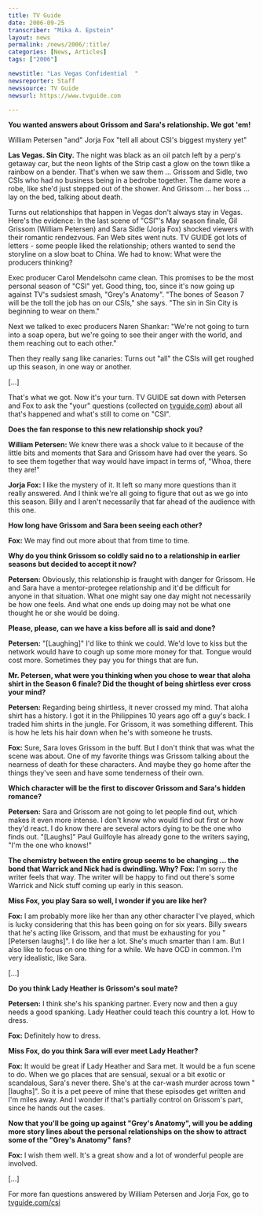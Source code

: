 ```yaml
---
title: TV Guide
date: 2006-09-25
transcriber: "Mika A. Epstein"
layout: news
permalink: /news/2006/:title/
categories: [News, Articles]
tags: ["2006"]

newstitle: "Las Vegas Confidential  "
newsreporter: Staff
newssource: TV Guide
newsurl: https://www.tvguide.com

---
```


**You wanted answers about Grissom and Sara's relationship. We got 'em!**

William Petersen "and" Jorja Fox "tell all about CSI's biggest mystery yet"

**Las Vegas. Sin City.** The night was black as an oil patch left by a perp's getaway car, but the neon lights of the Strip cast a glow on the town tlike a rainbow on a bender. That's when we saw them ... Grissom and Sidle, two CSIs who had no business being in a bedrobe together. The dame wore a robe, like she'd just stepped out of the shower. And Grissom ... her boss ... lay on the bed, talking about death.

Turns out relationships that happen in Vegas don't always stay in Vegas. Here's the evidence: In the last scene of "CSI"'s May season finale, Gil Grissom (William Petersen) and Sara Sidle (Jorja Fox) shocked viewers with their romantic rendezvous. Fan Web sites went nuts. TV GUIDE got lots of letters - some people liked the relationship; others wanted to send the storyline on a slow boat to China. We had to know: What were the producers thinking?

Exec producer Carol Mendelsohn came clean. This promises to be the most personal season of "CSI" yet. Good thing, too, since it's now going up against TV's sudsiest smash, "Grey's Anatomy". "The bones of Season 7 will be the toll the job has on our CSIs," she says. "The sin in Sin City is beginning to wear on them."

Next we talked to exec producers Naren Shankar: "We're not going to turn into a soap opera, but we're going to see their anger with the world, and them reaching out to each other."

Then they really sang like canaries: Turns out "all" the CSIs will get roughed up this season, in one way or another.

[...]

That's what we got. Now it's your turn. TV GUIDE sat down with Petersen and Fox to ask the "your" questions (collected on [tvguide.com](https://www.tvguide.com)) about all that's happened and what's still to come on "CSI".

**Does the fan response to this new relationship shock you?**

**William Petersen:** We knew there was a shock value to it because of the little bits and moments that Sara and Grissom have had over the years. So to see them together that way would have impact in terms of, "Whoa, there they are!"

**Jorja Fox:** I like the mystery of it. It left so many more questions than it really answered. And I think we're all going to figure that out as we go into this season. Billy and I aren't necessarily that far ahead of the audience with this one.

**How long have Grissom and Sara been seeing each other?**

**Fox:** We may find out more about that from time to time.

**Why do you think Grissom so coldly said no to a relationship in earlier seasons but decided to accept it now?**

**Petersen:** Obviously, this relationship is fraught with danger for Grissom. He and Sara have a mentor-protegee relationship and it'd be difficult for anyone in that situation. What one might say one day might not necessarily be how one feels. And what one ends up doing may not be what one thought he or she would be doing.

**Please, please, can we have a kiss before all is said and done?**

**Petersen:** "[Laughing]" I'd like to think we could. We'd love to kiss but the network would have to cough up some more money for that. Tongue would cost more. Sometimes they pay you for things that are fun.

**Mr. Petersen, what were you thinking when you chose to wear that aloha shirt in the Season 6 finale? Did the thought of being shirtless ever cross your mind?**

**Petersen:** Regarding being shirtless, it never crossed my mind. That aloha shirt has a history. I got it in the Philippines 10 years ago off a guy's back. I traded him shirts in the jungle. For Grissom, it was something different. This is how he lets his hair down when he's with someone he trusts.

**Fox:** Sure, Sara loves Grissom in the buff. But I don't think that was what the scene was about. One of my favorite things was Grissom talking about the nearness of death for these characters. And maybe they go home after the things they've seen and have some tenderness of their own.

**Which character will be the first to discover Grissom and Sara's hidden romance?**

**Petersen:** Sara and Grissom are not going to let people find out, which makes it even more intense. I don't know who would find out first or how they'd react. I do know there are several actors dying to be the one who finds out. "[Laughs]" Paul Guilfoyle has already gone to the writers saying, "I'm the one who knows!"

**The chemistry between the entire group seems to be changing ... the bond that Warrick and Nick had is dwindling. Why?**
**Fox:** I'm sorry the writer feels that way. The writer will be happy to find out there's some Warrick and Nick stuff coming up early in this season.

**Miss Fox, you play Sara so well, I wonder if you are like her?**

**Fox:** I am probably more like her than any other character I've played, which is lucky considering that this has been going on for six years. Billy swears that he's acting like Grissom, and that must be exhausting for you "[Petersen laughs]". I do like her a lot. She's much smarter than I am. But I also like to focus on one thing for a while. We have OCD in common. I'm very idealistic, like Sara.

[...]

**Do you think Lady Heather is Grissom's soul mate?**

**Petersen:** I think she's his spanking partner. Every now and then a guy needs a good spanking. Lady Heather could teach this country a lot. How to dress.

**Fox:** Definitely how to dress.

**Miss Fox, do you think Sara will ever meet Lady Heather?**

**Fox:** It would be great if Lady Heather and Sara met. It would be a fun scene to do. When we go places that are sensual, sexual or a bit exotic or scandalous, Sara's never there. She's at the car-wash murder across town "[laughs]". So it is a pet peeve of mine that these episodes get written and I'm miles away. And I wonder if that's partially control on Grissom's part, since he hands out the cases.

**Now that you'll be going up against "Grey's Anatomy", will you be adding more story lines about the personal relationships on the show to attract some of the "Grey's Anatomy" fans?**

**Fox:** I wish them well. It's a great show and a lot of wonderful people are involved.

[...]

For more fan questions answered by William Petersen and Jorja Fox, go to [tvguide.com/csi](https://www.tvguide.com/csi)
